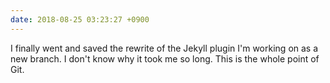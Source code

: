 ```yaml
---
date: 2018-08-25 03:23:27 +0900
---
```

I finally went and saved the rewrite of the Jekyll plugin I'm working on as a new branch. I don't know why it took me so long. This is the whole point of Git.
